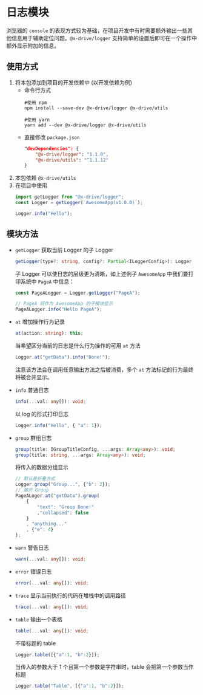 日志模块
==========

浏览器的 `console` 的表现方式较为基础，在项目开发中有时需要额外输出一些其他信息用于辅助定位问题。`@x-drive/logger` 支持简单的设置后即可在一个操作中额外显示附加的信息。

## 使用方式
1. 将本包添加到项目的开发依赖中 (以开发依赖为例)
    - 命令行方式
        ```shell
        #使用 npm
        npm install --save-dev @x-drive/logger @x-drive/utils

        #使用 yarn
        yarn add --dev @x-drive/logger @x-drive/utils
        ```
    - 直接修改 `package.json`
        ```json
        "devDependencies": {
            "@x-drive/logger": "1.1.0",
            "@x-drive/utils": "^1.1.12"
        }
        ```
1. 本包依赖 `@x-drive/utils`
1. 在项目中使用
    ```typescript
    import getLogger from "@x-drive/logger";
    const Logger = getLogger(`AwesomeApp(v1.0.0)`);

    Logger.info("Hello");
    ```

## 模块方法
- `getLogger` 获取当前 Logger 的子 Logger
    ```ts
    getLogger(type?: string, config?: Partial<ILoggerConfig>): Logger
    ```
    子 Logger 可以使日志的层级更为清晰，如上述例子 `AwesomeApp` 中我们要打印系统中 `PageA` 中信息：
    ```ts
    const PageALogger = Logger.getLogger("PageA");

    // PageA 将作为 AwesomeApp 的子模块显示
    PageALogger.info("Hello PageA");
    ```
- `at` 增加操作行为记录
    ```ts
    at(action: string): this;
    ```
    当希望区分当前的日志是什么行为操作的可用 `at` 方法
    ```ts
    Logger.at("getData").info("Done!");
    ```
    注意该方法会在调用任意输出方法之后被消费，多个 `at` 方法标记的行为最终将被合并显示。

- `info` 普通日志
    ```ts
    info(...val: any[]): void;
    ```
    以 log 的形式打印日志
    ```ts
    Logger.info("Hello", { "a": 1});
    ```
- `group` 群组日志
    ```ts
    group(title: IGroupTitleConfig, ...args: Array<any>): void;
    group(title: string, ...args: Array<any>): void;
    ```
    将传入的数据分组显示
    ```ts
    // 默认是折叠方式
    Logger.group("Group...", {"b": 2});
    // 展开 Group
    PageALoger.at("getData").group(
        {
            "text": "Group Done!"
            ,"collapsed": false
        }
        , "anything..."
        , {"e": 4}
    );
    ```
- `warn` 警告日志
    ```ts
    warn(...val: any[]): void;
    ```
- `error` 错误日志
    ```ts
    error(...val: any[]): void;
    ```
- `trace` 显示当前执行的代码在堆栈中的调用路径
    ```ts
    trace(...val: any[]): void;
    ```
- `table` 输出一个表格
    ```ts
    table(...val: any[]): void;
    ```
    不带标题的 table
    ```ts
    Logger.table([{"a":1, "b":2}]);
    ```
    当传入的参数大于 1 个且第一个参数是字符串时，table 会把第一个参数当作标题
    ```ts
    Logger.table("Table", [{"a":1, "b":2}]);
    ```
